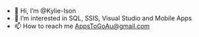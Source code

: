 - 👋 Hi, I’m @Kylie-Ison
- 👀 I’m interested in SQL, SSIS, Visual Studio and Mobile Apps
- 📫 How to reach me AppsToGoAu@gmail.com


